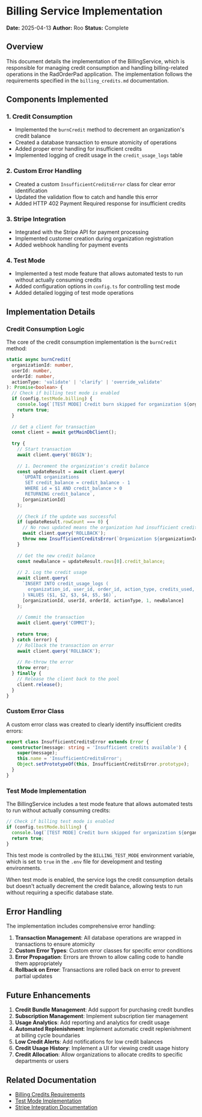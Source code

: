 # Billing Service Implementation

**Date:** 2025-04-13
**Author:** Roo
**Status:** Complete

## Overview

This document details the implementation of the BillingService, which is responsible for managing credit consumption and handling billing-related operations in the RadOrderPad application. The implementation follows the requirements specified in the `billing_credits.md` documentation.

## Components Implemented

### 1. Credit Consumption

- Implemented the `burnCredit` method to decrement an organization's credit balance
- Created a database transaction to ensure atomicity of operations
- Added proper error handling for insufficient credits
- Implemented logging of credit usage in the `credit_usage_logs` table

### 2. Custom Error Handling

- Created a custom `InsufficientCreditsError` class for clear error identification
- Updated the validation flow to catch and handle this error
- Added HTTP 402 Payment Required response for insufficient credits

### 3. Stripe Integration

- Integrated with the Stripe API for payment processing
- Implemented customer creation during organization registration
- Added webhook handling for payment events

### 4. Test Mode

- Implemented a test mode feature that allows automated tests to run without actually consuming credits
- Added configuration options in `config.ts` for controlling test mode
- Added detailed logging of test mode operations

## Implementation Details

### Credit Consumption Logic

The core of the credit consumption implementation is the `burnCredit` method:

```typescript
static async burnCredit(
  organizationId: number, 
  userId: number, 
  orderId: number, 
  actionType: 'validate' | 'clarify' | 'override_validate'
): Promise<boolean> {
  // Check if billing test mode is enabled
  if (config.testMode.billing) {
    console.log(`[TEST MODE] Credit burn skipped for organization ${organizationId}, action: ${actionType}`);
    return true;
  }
  
  // Get a client for transaction
  const client = await getMainDbClient();
  
  try {
    // Start transaction
    await client.query('BEGIN');
    
    // 1. Decrement the organization's credit balance
    const updateResult = await client.query(
      `UPDATE organizations 
       SET credit_balance = credit_balance - 1 
       WHERE id = $1 AND credit_balance > 0 
       RETURNING credit_balance`,
      [organizationId]
    );
    
    // Check if the update was successful
    if (updateResult.rowCount === 0) {
      // No rows updated means the organization had insufficient credits
      await client.query('ROLLBACK');
      throw new InsufficientCreditsError(`Organization ${organizationId} has insufficient credits`);
    }
    
    // Get the new credit balance
    const newBalance = updateResult.rows[0].credit_balance;
    
    // 2. Log the credit usage
    await client.query(
      `INSERT INTO credit_usage_logs (
        organization_id, user_id, order_id, action_type, credits_used, balance_after
      ) VALUES ($1, $2, $3, $4, $5, $6)`,
      [organizationId, userId, orderId, actionType, 1, newBalance]
    );
    
    // Commit the transaction
    await client.query('COMMIT');
    
    return true;
  } catch (error) {
    // Rollback the transaction on error
    await client.query('ROLLBACK');
    
    // Re-throw the error
    throw error;
  } finally {
    // Release the client back to the pool
    client.release();
  }
}
```

### Custom Error Class

A custom error class was created to clearly identify insufficient credits errors:

```typescript
export class InsufficientCreditsError extends Error {
  constructor(message: string = 'Insufficient credits available') {
    super(message);
    this.name = 'InsufficientCreditsError';
    Object.setPrototypeOf(this, InsufficientCreditsError.prototype);
  }
}
```

### Test Mode Implementation

The BillingService includes a test mode feature that allows automated tests to run without actually consuming credits:

```typescript
// Check if billing test mode is enabled
if (config.testMode.billing) {
  console.log(`[TEST MODE] Credit burn skipped for organization ${organizationId}, action: ${actionType}`);
  return true;
}
```

This test mode is controlled by the `BILLING_TEST_MODE` environment variable, which is set to `true` in the `.env` file for development and testing environments.

When test mode is enabled, the service logs the credit consumption details but doesn't actually decrement the credit balance, allowing tests to run without requiring a specific database state.

## Error Handling

The implementation includes comprehensive error handling:

1. **Transaction Management**: All database operations are wrapped in transactions to ensure atomicity
2. **Custom Error Types**: Custom error classes for specific error conditions
3. **Error Propagation**: Errors are thrown to allow calling code to handle them appropriately
4. **Rollback on Error**: Transactions are rolled back on error to prevent partial updates

## Future Enhancements

1. **Credit Bundle Management**: Add support for purchasing credit bundles
2. **Subscription Management**: Implement subscription tier management
3. **Usage Analytics**: Add reporting and analytics for credit usage
4. **Automated Replenishment**: Implement automatic credit replenishment at billing cycle boundaries
5. **Low Credit Alerts**: Add notifications for low credit balances
6. **Credit Usage History**: Implement a UI for viewing credit usage history
7. **Credit Allocation**: Allow organizations to allocate credits to specific departments or users

## Related Documentation

- [Billing Credits Requirements](../../Docs/billing_credits.md)
- [Test Mode Implementation](./test-mode-implementation.md)
- [Stripe Integration Documentation](https://stripe.com/docs/api)